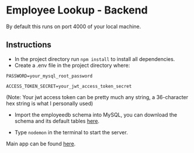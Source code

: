 # Employee Lookup - Backend

By default this runs on port 4000 of your local machine.

## Instructions

- In the project directory run <code>npm install</code> to install all dependencies.
- Create a .env file in the project directory where:

```
PASSWORD=your_mysql_root_password
```
```
ACCESS_TOKEN_SECRET=your_jwt_access_token_secret
```

(Note: Your jwt access token can be pretty much any string, a 36-character hex string is what I personally used)

- Import the employeedb schema into MySQL, you can download the schema and its default tables [here](https://drive.google.com/file/d/1gsc1WNAYg3yHRKMwL5JCuLcYHeHFry51/view?usp=sharing).

- Type <code>nodemon</code> in the terminal to start the server.

Main app can be found [here](https://github.com/ricardocolom-kaseya/employee-app/).
